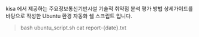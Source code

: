 kisa 에서 제공하는 주요정보통신기반시설 기술적 취약점 분석 평가 방법 상세가이드를 바탕으로 작성한 Ubuntu 환경 자동화 쉘 스크립트 입니다.


> bash ubuntu_script.sh
> cat report-{date}.txt
